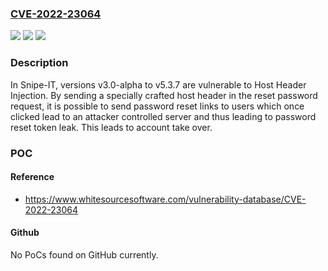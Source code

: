 ### [CVE-2022-23064](https://cve.mitre.org/cgi-bin/cvename.cgi?name=CVE-2022-23064)
![](https://img.shields.io/static/v1?label=Product&message=snipe-it&color=blue)
![](https://img.shields.io/static/v1?label=Version&message=n%2Fa&color=blue)
![](https://img.shields.io/static/v1?label=Vulnerability&message=CWE-74%20Improper%20Neutralization%20of%20Special%20Elements%20in%20Output%20Used%20by%20a%20Downstream%20Component%20('Injection')&color=brighgreen)

### Description

In Snipe-IT, versions v3.0-alpha to v5.3.7 are vulnerable to Host Header Injection. By sending a specially crafted host header in the reset password request, it is possible to send password reset links to users which once clicked lead to an attacker controlled server and thus leading to password reset token leak. This leads to account take over.

### POC

#### Reference
- https://www.whitesourcesoftware.com/vulnerability-database/CVE-2022-23064

#### Github
No PoCs found on GitHub currently.

